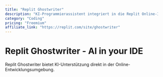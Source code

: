 ```yaml
---
title: "Replit Ghostwriter"
description: "KI-Programmierassistent integriert in die Replit Online-IDE"
category: "Coding"
pricing: "Freemium"
affiliate_link: "https://replit.com/site/ghostwriter"
---
```


# Replit Ghostwriter - AI in your IDE

Replit Ghostwriter bietet KI-Unterstützung direkt in der Online-Entwicklungsumgebung.